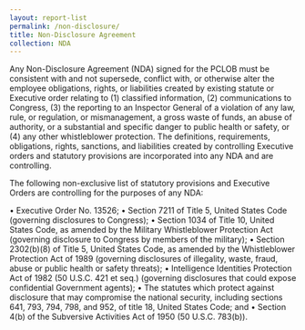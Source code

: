 ```yaml
---
layout: report-list
permalink: /non-disclosure/
title: Non-Disclosure Agreement
collection: NDA
---
```


Any Non-Disclosure Agreement (NDA) signed for the PCLOB must be consistent with and not supersede, conflict with, or otherwise alter the employee obligations, rights, or liabilities created by existing statute or Executive order relating to (1) classified information, (2) communications to Congress, (3) the reporting to an Inspector General of a violation of any law, rule, or regulation, or mismanagement, a gross waste of funds, an abuse of authority, or a substantial and specific danger to public health or safety, or (4) any other whistleblower protection. The definitions, requirements, obligations, rights, sanctions, and liabilities created by controlling Executive orders and statutory provisions are incorporated into any NDA and are controlling.
 
The following non-exclusive list of statutory provisions and Executive Orders are controlling for the purposes of any NDA:
 
• Executive Order No. 13526;
• Section 7211 of Title 5, United States Code (governing disclosures to Congress);
• Section 1034 of Title 10, United States Code, as amended by the Military Whistleblower Protection Act (governing disclosure to Congress by members of the military);
• Section 2302(b)(8) of Title 5, United States Code, as amended by the Whistleblower Protection Act of 1989 (governing disclosures of illegality, waste, fraud, abuse or public health or safety threats);
• Intelligence Identities Protection Act of 1982 (50 U.S.C. 421 et seq.) (governing disclosures that could expose confidential Government agents);
• The statutes which protect against disclosure that may compromise the national security, including sections 641, 793, 794, 798, and 952, of title 18, United States Code; and
• Section 4(b) of the Subversive Activities Act of 1950 (50 U.S.C. 783(b)).
